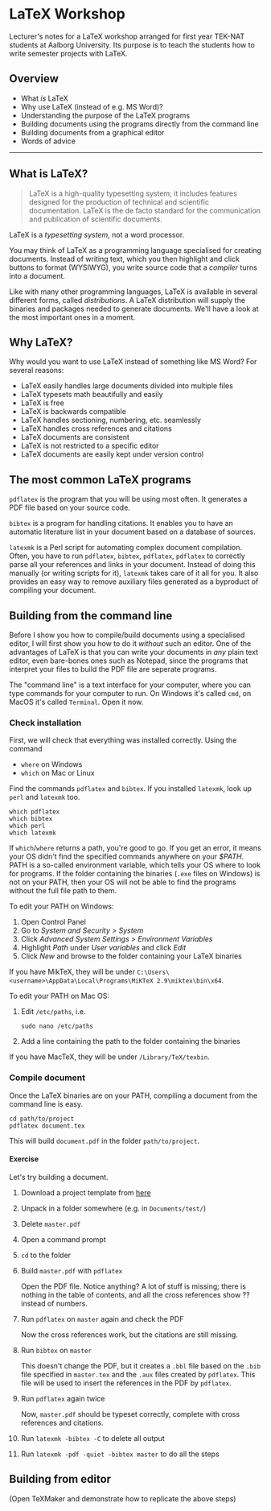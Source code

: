 # LaTeX Workshop

Lecturer's notes for a LaTeX workshop arranged for first year TEK-NAT students at Aalborg University.
Its purpose is to teach the students how to write semester projects with LaTeX.


## Overview

- What *is* LaTeX
- Why use LaTeX (instead of e.g. MS Word)?
- Understanding the purpose of the LaTeX programs
- Building documents using the programs directly from the command line
- Building documents from a graphical editor
- Words of advice

---

## What is LaTeX?

> LaTeX is a high-quality typesetting system; it includes features designed for the production of technical and scientific documentation. LaTeX is the de facto standard for the communication and publication of scientific documents.

LaTeX is a *typesetting system*, not a word processor.

You may think of LaTeX as a programming language specialised for creating documents.
Instead of writing text, which you then highlight and click buttons to format (WYSIWYG), you write source code that a *compiler* turns into a document.

Like with many other programming languages, LaTeX is available in several different forms, called *distributions*.
A LaTeX distribution will supply the binaries and packages needed to generate documents.
We'll have a look at the most important ones in a moment.


## Why LaTeX?

Why would you want to use LaTeX instead of something like MS Word?
For several reasons:

- LaTeX easily handles large documents divided into multiple files
- LaTeX typesets math beautifully and easily
- LaTeX is free
- LaTeX is backwards compatible
- LaTeX handles sectioning, numbering, etc. seamlessly
- LaTeX handles cross references and citations
- LaTeX documents are consistent
- LaTeX is not restricted to a specific editor
- LaTeX documents are easily kept under version control


## The most common LaTeX programs

`pdflatex` is the program that you will be using most often.
It generates a PDF file based on your source code.

`bibtex` is a program for handling citations.
It enables you to have an automatic literature list in your document based on a database of sources.

`latexmk` is a Perl script for automating complex document compilation.
Often, you have to run `pdflatex`, `bibtex`, `pdflatex`, `pdflatex` to correctly parse all your references and links in your document.
Instead of doing this manually (or writing scripts for it), `latexmk` takes care of it all for you.
It also provides an easy way to remove auxiliary files generated as a byproduct of compiling your document.


## Building from the command line

Before I show you how to compile/build documents using a specialised editor, I will first show you how to do it *without* such an editor.
One of the advantages of LaTeX is that you can write your documents in *any* plain text editor, even bare-bones ones such as Notepad, since the programs that interpret your files to build the PDF file are seperate programs.

The "command line" is a text interface for your computer, where you can type commands for your computer to run.
On Windows it's called `cmd`, on MacOS it's called `Terminal`.
Open it now.

### Check installation

First, we will check that everything was installed correctly.
Using the command

- `where` on Windows
- `which` on Mac or Linux

Find the commands `pdflatex` and `bibtex`.
If you installed `latexmk`, look up `perl` and `latexmk` too.

```shell
which pdflatex
which bibtex
which perl
which latexmk
```

If `which`/`where` returns a path, you're good to go.
If you get an error, it means your OS didn't find the specified commands anywhere on your *$PATH*.
PATH is a so-called environment variable, which tells your OS where to look for programs.
If the folder containing the binaries (`.exe` files on Windows) is not on your PATH, then your OS will not be able to find the programs without the full file path to them.

To edit your PATH on Windows:

1. Open Control Panel
2. Go to *System and Security > System*
3. Click *Advanced System Settings > Environment Variables*
4. Highlight *Path* under *User variables* and click *Edit*
5. Click *New* and browse to the folder containing your LaTeX binaries

If you have MikTeX, they will be under `C:\Users\<username>\AppData\Local\Programs\MiKTeX 2.9\miktex\bin\x64`.

To edit your PATH on Mac OS:

1. Edit `/etc/paths`, i.e.
    ```shell
    sudo nano /etc/paths
    ```
2. Add a line containing the path to the folder containing the binaries

If you have MacTeX, they will be under `/Library/TeX/texbin`.

### Compile document

Once the LaTeX binaries are on your PATH, compiling a document from the command line is easy.

```shell
cd path/to/project
pdflatex document.tex
```

This will build `document.pdf` in the folder `path/to/project`.

#### Exercise

Let's try building a document.

1. Download a project template from [here](https://github.com/janusvm/aau-project-template/releases)
2. Unpack in a folder somewhere (e.g. in `Documents/test/`)
3. Delete `master.pdf`
4. Open a command prompt
5. `cd` to the folder
6. Build `master.pdf` with `pdflatex`

    Open the PDF file.
    Notice anything?
    A lot of stuff is missing; there is nothing in the table of contents, and all the cross references show ?? instead of numbers.

7. Run `pdflatex` on `master` again and check the PDF

    Now the cross references work, but the citations are still missing.

8. Run `bibtex` on `master`

    This doesn't change the PDF, but it creates a `.bbl` file based on the `.bib` file specified in `master.tex` and the `.aux` files created by `pdflatex`.
    This file will be used to insert the references in the PDF by `pdflatex`.

9. Run `pdflatex` again twice

    Now, `master.pdf` should be typeset correctly, complete with cross references and citations.

10. Run `latexmk -bibtex -C` to delete all output
11. Run `latexmk -pdf -quiet -bibtex master` to do all the steps

## Building from editor

(Open TeXMaker and demonstrate how to replicate the above steps)
